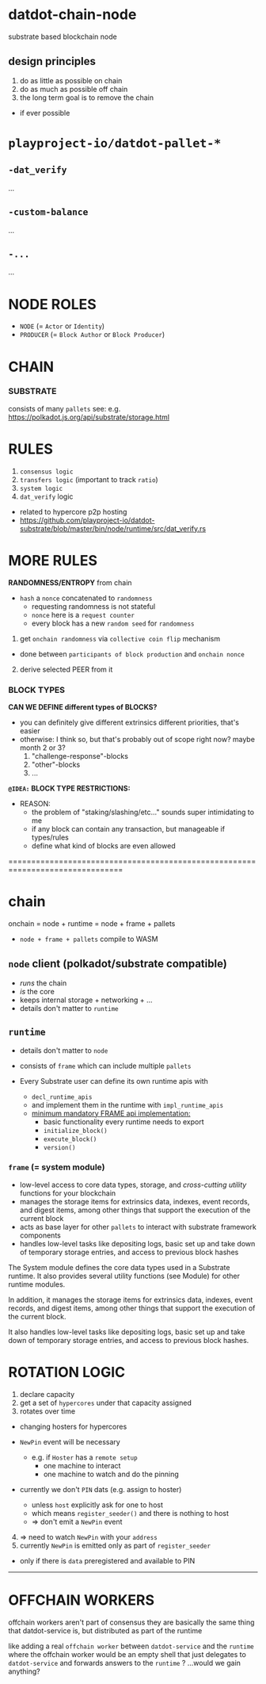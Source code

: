 # datdot-chain-node
substrate based blockchain node

## design principles
1. do as little as possible on chain
2. do as much as possible off chain
3. the long term goal is to remove the chain
  * if ever possible


# `playproject-io/datdot-pallet-*`


## `-dat_verify`
...

## `-custom-balance`
...

## `-...`
...


# NODE ROLES
* `NODE` (= `Actor` or `Identity`)
* `PRODUCER` (= `Block Author` or `Block Producer`)






# CHAIN

### SUBSTRATE
consists of many `pallets`
see: e.g. https://polkadot.js.org/api/substrate/storage.html

# RULES
1. `consensus logic`
2. `transfers logic` (important to track `ratio`)
3. `system logic`
4. `dat_verify` logic
  * related to hypercore p2p hosting
  * https://github.com/playproject-io/datdot-substrate/blob/master/bin/node/runtime/src/dat_verify.rs

# MORE RULES

**RANDOMNESS/ENTROPY** from chain
* `hash` a `nonce` concatenated to `randomness`
  * requesting randomness is not stateful
  * `nonce` here is a `request counter`
  * every block has a new `random seed` for `randomness`
1. get `onchain randomness` via `collective coin flip` mechanism
  * done between `participants of block production` and `onchain nonce`
2. derive selected PEER from it

### BLOCK TYPES
**CAN WE DEFINE different types of BLOCKS?**
* you can definitely give different extrinsics different priorities, that's easier
* otherwise: I think so, but that's probably out of scope right now? maybe month 2 or 3?
  1. "challenge-response"-blocks
  2. "other"-blocks
  3. ...

**`@IDEA:` BLOCK TYPE RESTRICTIONS:**
* REASON:
  * the problem of "staking/slashing/etc..." sounds super intimidating to me
  * if any block can contain any transaction, but manageable if types/rules
  * define what kind of blocks are even allowed


===============================================================================

# chain
onchain = node + runtime = node + frame + pallets
* `node + frame + pallets` compile to WASM


## `node` client (polkadot/substrate compatible)
* *runs* the chain
* *is* the core
* keeps internal storage + networking + ...
* details don't matter to `runtime`

## `runtime`
* details don't matter to `node`
* consists of `frame` which can include multiple `pallets`

* Every Substrate user can define its own runtime apis with
  * `decl_runtime_apis`
  * and implement them in the runtime with `impl_runtime_apis`
  * [minimum mandatory FRAME api implementation:](https://substrate.dev/rustdocs/master/sp_api/trait.Core.html)
    * basic functionality every runtime needs to export
    * `initialize_block()`
    * `execute_block()`
    * `version()`

### `frame` (= system module)
* low-level access to core data types, storage, and *cross-cutting utility* functions for your blockchain
* manages the storage items for extrinsics data, indexes, event records, and digest items, among other things that support the execution of the current block
* acts as base layer for other `pallets` to interact with substrate framework components
* handles low-level tasks like depositing logs, basic set up and take down of temporary storage entries, and access to previous block hashes

The System module defines the core data types used in a Substrate runtime. It also provides several utility functions (see Module) for other runtime modules.

In addition, it manages the storage items for extrinsics data, indexes, event records, and digest items, among other things that support the execution of the current block.

It also handles low-level tasks like depositing logs, basic set up and take down of temporary storage entries, and access to previous block hashes.


# ROTATION LOGIC
1. declare capacity
2. get a set of `hypercores` under that capacity assigned
3. rotates over time
  * changing hosters for hypercores
  * `NewPin` event will be necessary
    * e.g. if `Hoster` has a `remote setup`
      * one machine to interact
      * one machine to watch and do the pinning

  * currently we don't `PIN` dats (e.g. assign to hoster)
    * unless `host` explicitly ask for one to host
    * which means `register_seeder()` and there is nothing to host
    * => don't emit a `NewPin` event


4. => need to watch `NewPin` with your `address`
5. currently `NewPin` is emitted only as part of `register_seeder`
  * only if there is `data` preregistered and available to PIN

---------------------------------------


# OFFCHAIN WORKERS
offchain workers aren't part of consensus
they are basically the same thing that datdot-service is, but distributed as part of the runtime

like adding a real `offchain worker` between `datdot-service` and the `runtime` where the offchain worker would be an empty shell that just delegates to `datdot-service` and forwards answers to the `runtime` ?
...would we gain anything?

